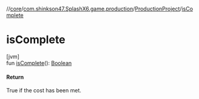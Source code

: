 //[core](../../../index.md)/[com.shinkson47.SplashX6.game.production](../index.md)/[ProductionProject](index.md)/[isComplete](is-complete.md)

# isComplete

[jvm]\
fun [isComplete](is-complete.md)(): [Boolean](https://kotlinlang.org/api/latest/jvm/stdlib/kotlin/-boolean/index.html)

#### Return

True if the cost has been met.
